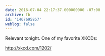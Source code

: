 ```yaml
---
date: 2016-07-04 22:17:37.000000000 -07:00
archive: fb
id: '1467695857'
weblog: false
---
```


Relevant tonight. One of my favorite XKCDs:

http://xkcd.com/1202/
